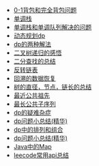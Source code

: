 * [0-1背包和完全背包问题](数据结构和算法/零一背包和完全背包问题.md)
* [单调栈](数据结构和算法/单调栈(左右边第一个大小数).md)
* [单调栈和单调队列解决的问题](数据结构和算法/单调栈和单调队列解决的问题.md)
* [动态规划dp](数据结构和算法/动态规划dp.md)
* [dp的两种解法](数据结构和算法/动态规划dp的两种解法(其中一种解法的优化).md)
* [二叉树递归的感悟](数据结构和算法/二叉树递归的感悟.md)
* [二分查找的总结](数据结构和算法/二分查找的总结.md)
* [反转链表](数据结构和算法/反转链表.md)
* [回溯的数据恢复](数据结构和算法/回溯的数据恢复.md)
* [树的直径，节点，链长的总结](数据结构和算法/树的直径，节点，链长的总结.md)
* [最近公共祖先](数据结构和算法/最近公共祖先.md)
* [最长公共子序列](数据结构和算法/最长公共子序列.md)
* [dp的疑难杂症](数据结构和算法/dp的疑难杂症.md)
* [dp问题小总结(精华)](数据结构和算法/dp问题小总结(精华).md)
* [dp中的排列和组合](数据结构和算法/dp中的排列和组合.md)
* [dp问题小总结(精华)](数据结构和算法/dp问题小总结(精华).md)
* [Java中的Map](数据结构和算法/Java中的Map.md)
* [leecode常用api总结](数据结构和算法/leecode常用api总结.md)
